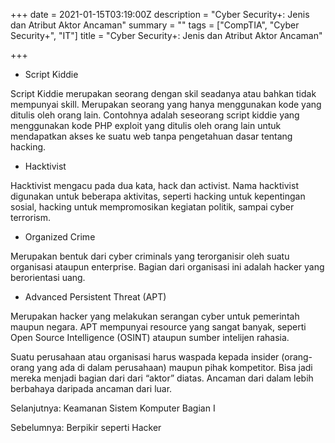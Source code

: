 +++
date = 2021-01-15T03:19:00Z
description = "Cyber Security+: Jenis dan Atribut Aktor Ancaman"
summary = ""
tags = ["CompTIA", "Cyber Security+", "IT"]
title = "Cyber Security+: Jenis dan Atribut Aktor Ancaman"

+++
* Script Kiddie

Script Kiddie merupakan seorang dengan skil seadanya atau bahkan tidak mempunyai skill. Merupakan seorang yang hanya menggunakan kode yang ditulis oleh orang lain. Contohnya adalah seseorang script kiddie yang menggunakan kode PHP exploit yang ditulis oleh orang lain untuk mendapatkan akses ke suatu web tanpa pengetahuan dasar tentang hacking.

* Hacktivist

Hacktivist mengacu pada dua kata, hack dan activist. Nama hacktivist digunakan untuk beberapa aktivitas, seperti hacking untuk kepentingan sosial, hacking untuk mempromosikan kegiatan politik, sampai cyber terrorism.

* Organized Crime

Merupakan bentuk dari cyber criminals yang terorganisir oleh suatu organisasi ataupun enterprise. Bagian dari organisasi ini adalah hacker yang berorientasi uang.

* Advanced Persistent Threat (APT)

Merupakan hacker yang melakukan serangan cyber untuk pemerintah maupun negara. APT mempunyai resource yang sangat banyak, seperti Open Source Intelligence (OSINT) ataupun sumber intelijen rahasia.

Suatu perusahaan atau organisasi harus waspada kepada insider (orang-orang yang ada di dalam perusahaan) maupun pihak kompetitor. Bisa jadi mereka menjadi bagian dari dari “aktor” diatas. Ancaman dari dalam lebih berbahaya daripada ancaman dari luar.

Selanjutnya: Keamanan Sistem Komputer Bagian I

Sebelumnya: Berpikir seperti Hacker
